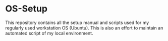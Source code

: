 # OS-Setup
This repository contains all the setup manual and scripts used for my regularly used workstation OS (Ubuntu). This is also an effort to maintain an automated script of my local environment.
